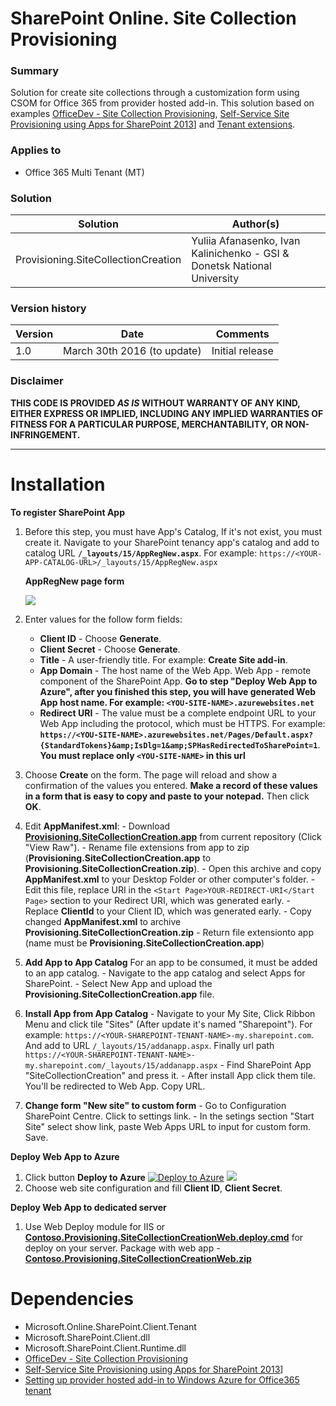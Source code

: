 # SharePoint Online. Site Collection Provisioning


### Summary ###
Solution for create site collections through a customization form using CSOM for Office 365 from provider hosted add-in. This solution based on examples [OfficeDev - Site Collection Provisioning](http://github.com/OfficeDev/PnP/blob/master/Samples/Provisioning.SiteCollectionCreation), [Self-Service Site Provisioning using Apps for SharePoint 2013](http://blogs.msdn.microsoft.com/richard_dizeregas_blog/2013/04/04/self-service-site-provisioning-using-apps-for-sharepoint-2013/)] and [Tenant extensions](https://github.com/OfficeDev/PnP-Sites-Core/tree/master/Core/OfficeDevPnP.Core/AppModelExtensions).

### Applies to ###
-  Office 365 Multi Tenant (MT)

### Solution ###
Solution | Author(s)
---------|----------
Provisioning.SiteCollectionCreation | Yuliia Afanasenko, Ivan Kalinichenko - GSI & Donetsk National University
 
### Version history ###
Version  | Date | Comments
---------| -----| --------
1.0  | March 30th 2016 (to update) | Initial release

### Disclaimer ###
**THIS CODE IS PROVIDED *AS IS* WITHOUT WARRANTY OF ANY KIND, EITHER EXPRESS OR IMPLIED, INCLUDING ANY IMPLIED WARRANTIES OF FITNESS FOR A PARTICULAR PURPOSE, MERCHANTABILITY, OR NON-INFRINGEMENT.**

----------

# Installation #
**To register SharePoint App**
  1. Before this step, you must have App's Catalog, If it's not exist, you must create it. Navigate to your SharePoint tenancy app's catalog and add to catalog URL **`/_layouts/15/AppRegNew.aspx`**. For example: ```https://<YOUR-APP-CATALOG-URL>/_layouts/15/AppRegNew.aspx```
  
      **AppRegNew page form**
      
      ![](https://i-msdn.sec.s-msft.com/dynimg/IC802667.png)
      
  2. Enter values for the follow form fields:
      - **Client ID** - Choose **Generate**.
      - **Client Secret** - Choose **Generate**.
      - **Title** - A user-friendly title. For example: **Create Site add-in**.
      - **App Domain** - The host name of the Web App. Web App - remote component of the SharePoint App. **Go to step "Deploy Web App to Azure", after you finished this step, you will have generated Web App host name. For example: `<YOU-SITE-NAME>.azurewebsites.net`**
      - **Redirect URI** - The value must be a complete endpoint URL to your Web App including the protocol, which must be HTTPS. For example: **`https://<YOU-SITE-NAME>.azurewebsites.net/Pages/Default.aspx?{StandardTokens}&amp;IsDlg=1&amp;SPHasRedirectedToSharePoint=1`**. **You must replace only `<YOU-SITE-NAME>` in this url**
      
  3. Choose **Create** on the form. The page will reload and show a confirmation of the values you entered. **Make a record of these values in a form that is easy to copy and paste to your notepad.** Then click **OK**.

  4. Edit **AppManifest.xml**:
  	- Download **[Provisioning.SiteCollectionCreation.app](https://github.com/gsiua/SPOSiteCollectionCreation/blob/master/BuildPackage/Provisioning.SiteCollectionCreation.app)** from current repository (Click "View Raw").
  	- Rename file extensions from app to zip (**Provisioning.SiteCollectionCreation.app** to **Provisioning.SiteCollectionCreation.zip**). 
  	- Open this archive and copy **AppManifest.xml** to your Desktop Folder or other computer's folder. 
  	- Edit this file, replace URI in the ```<Start Page>YOUR-REDIRECT-URI</Start Page>``` section to your Redirect URI, which was generated early.
  	- Replace **ClientId** to your Client ID, which was generated early.
  	- Copy changed **AppManifest.xml** to archive **Provisioning.SiteCollectionCreation.zip**
  	- Return file extensionto app (name must be **Provisioning.SiteCollectionCreation.app**)
  5. **Add App to App Catalog**
 	For an app to be consumed, it must be added to an app catalog.
	- Navigate to the app catalog and select Apps for SharePoint.
	- Select New App and upload the **Provisioning.SiteCollectionCreation.app** file.

  6. **Install App from App Catalog**
  	- Navigate to your My Site, Click Ribbon Menu and click tile "Sites" (After update it's named "Sharepoint"). For example: `https://<YOUR-SHAREPOINT-TENANT-NAME>-my.sharepoint.com`. And add to URL `/_layouts/15/addanapp.aspx`. Finally url path `https://<YOUR-SHAREPOINT-TENANT-NAME>-my.sharepoint.com/_layouts/15/addanapp.aspx`
  	- Find SharePoint App "SiteCollectionCreation" and press it.
  	- After install App click them tile. You'll be redirected to Web App. Copy URL.
  
  7. **Change form "New site" to custom form**
  	- Go to Configuration SharePoint Centre. Click to settings link. 
  	- In the setings section "Start Site" select show link, paste Web Apps URL to input for custom form. Save. 

  **Deploy Web App to Azure**
  1. Click button **Deploy to Azure** [![Deploy to Azure](http://azuredeploy.net/deploybutton.png)](https://azuredeploy.net/) <a href="http://armviz.io/#/?load=https://raw.githubusercontent.com/Azure/azure-quickstart-templates/master/201-web-app-github-deploy/azuredeploy.json" target="_blank"><img src="http://armviz.io/visualizebutton.png"/></a>
  2. Choose web site configuration and fill **Client ID**, **Client Secret**.
  
  **Deploy Web App to dedicated server**
  1. Use Web Deploy module for IIS or **[Contoso.Provisioning.SiteCollectionCreationWeb.deploy.cmd](https://github.com/gsiua/SPOSiteCollectionCreation/blob/master/BuildPackage/Contoso.Provisioning.SiteCollectionCreationWeb.deploy.cmd)** for deploy on your server. Package with web app - **[Contoso.Provisioning.SiteCollectionCreationWeb.zip](https://github.com/gsiua/SPOSiteCollectionCreation/blob/master/BuildPackage/Contoso.Provisioning.SiteCollectionCreationWeb.zip)**

# Dependencies #

- Microsoft.Online.SharePoint.Client.Tenant
- Microsoft.SharePoint.Client.dll
- Microsoft.SharePoint.Client.Runtime.dll
- [OfficeDev - Site Collection Provisioning](http://github.com/OfficeDev/PnP/blob/master/Samples/Provisioning.SiteCollectionCreation)
- [Self-Service Site Provisioning using Apps for SharePoint 2013](http://blogs.msdn.microsoft.com/richard_dizeregas_blog/2013/04/04/self-service-site-provisioning-using-apps-for-sharepoint-2013/)]
- [Setting up provider hosted add-in to Windows Azure for Office365 tenant](http://blogs.msdn.com/b/vesku/archive/2013/11/25/setting-up-provider-hosted-app-to-windows-azure-for-office365-tenant.aspx)
